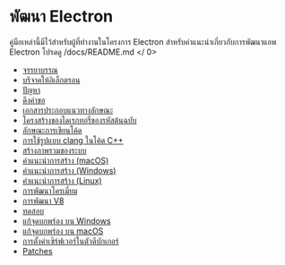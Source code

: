 # พัฒนา Electron

คู่มือเหล่านี้มีไว้สำหรับผู้ที่ทำงานในโครงการ Electron สำหรับคำแนะนำเกี่ยวกับการพัฒนาแอพ Electron โปรดดู
 /docs/README.md </ 0></p> 

* [จรรยาบรรณ](../../CODE_OF_CONDUCT.md)
* [บริจาคให้อิเล็กตรอน](../../CONTRIBUTING.md)
* [ปัญหา](issues.md)
* [ดึงคำขอ](pull-requests.md)
* [เอกสารประกอบแนวทางลักษณะ](coding-style.md#documentation)
* [โครงสร้างของไดเรกทอรี่ของรหัสต้นฉบับ](source-code-directory-structure.md)
* [ลักษณะการเขียนโค้ด](coding-style.md)
* [การใช้รูปแบบ clang ในโค้ด C++](clang-format.md)
* [สร้างภาพรวมของระบบ](build-system-overview.md)
* [คำแนะนำการสร้าง (macOS)](build-instructions-macos.md)
* [คำแนะนำการสร้าง (Windows)](build-instructions-windows.md)
* [คำแนะนำการสร้าง (Linux)](build-instructions-linux.md)
* [การพัฒนาโครเมี่ยม](chromium-development.md)
* [การพัฒนา V8](v8-development.md)
* [ทดสอบ](testing.md)
* [แก้จุดบกพร่อง บน Windows](debug-instructions-windows.md)
* [แก้จุดบกพร่อง บน macOS](debugging-instructions-macos.md)
* [การตั้งค่าเซิร์ฟเวอร์ในตัวดีบักเกอร์](setting-up-symbol-server.md)
* [Patches](patches.md)
